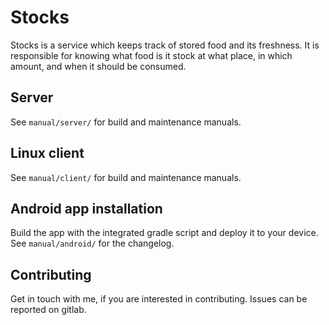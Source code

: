 # Stocks

Stocks is a service which keeps track of stored food and its freshness. It
is responsible for knowing what food is it stock at what place, in which amount,
and when it should be consumed.

## Server

See `manual/server/` for build and maintenance manuals.

## Linux client

See `manual/client/` for build and maintenance manuals.

## Android app installation

Build the app with the integrated gradle script and deploy it to your device.
See `manual/android/` for the changelog.

## Contributing

Get in touch with me, if you are interested in contributing. Issues can be
reported on gitlab.

